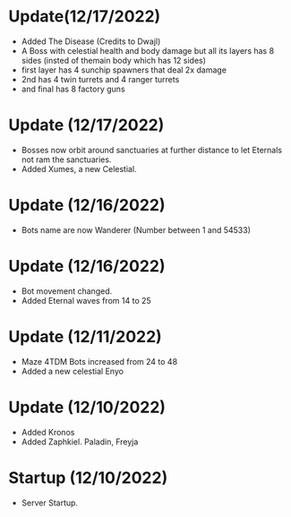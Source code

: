 # Update(12/17/2022)
- Added The Disease (Credits to Dwajl)
- A Boss with celestial health and body damage but all its layers has 8 sides (insted of themain body which has 12 sides)
- first layer has 4 sunchip spawners that deal 2x damage
- 2nd has 4 twin turrets and 4 ranger turrets
- and final has 8 factory guns

# Update (12/17/2022)
- Bosses now orbit around sanctuaries at further distance to let Eternals not ram the sanctuaries.
- Added Xumes, a new Celestial.

# Update (12/16/2022)
- Bots name are now Wanderer (Number between 1 and 54533)

# Update (12/16/2022)
- Bot movement changed.
- Added Eternal waves from 14 to 25

# Update (12/11/2022)
- Maze 4TDM Bots increased from 24 to 48
- Added a new celestial Enyo

# Update (12/10/2022)
- Added Kronos
- Added Zaphkiel. Paladin, Freyja

# Startup (12/10/2022)
- Server Startup.